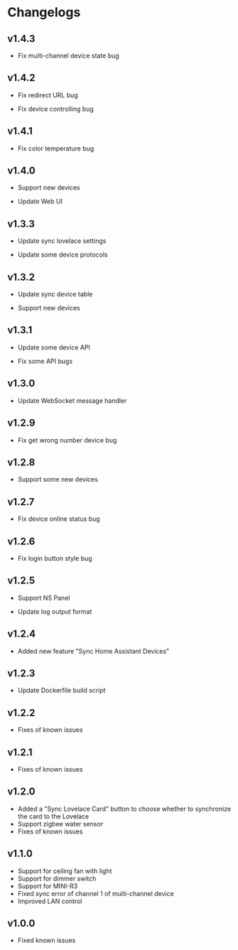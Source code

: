 # Changelogs

## v1.4.3

-   Fix multi-channel device state bug

## v1.4.2

-   Fix redirect URL bug

-   Fix device controlling bug

## v1.4.1

-   Fix color temperature bug

## v1.4.0

-   Support new devices

-   Update Web UI

## v1.3.3

-   Update sync lovelace settings

-   Update some device protocols

## v1.3.2

-   Update sync device table

-   Support new devices

## v1.3.1

-   Update some device API

-   Fix some API bugs

## v1.3.0

-   Update WebSocket message handler

## v1.2.9

-   Fix get wrong number device bug

## v1.2.8

-   Support some new devices

## v1.2.7

-   Fix device online status bug

## v1.2.6

-   Fix login button style bug

## v1.2.5

-   Support NS Panel

-   Update log output format

## v1.2.4

-   Added new feature "Sync Home Assistant Devices"

## v1.2.3

-   Update Dockerfile build script

## v1.2.2

-   Fixes of known issues

## v1.2.1

-   Fixes of known issues

## v1.2.0

-   Added a "Sync Lovelace Card" button to choose whether to synchronize the  card to the Lovelace
-   Support zigbee water sensor
-   Fixes of known issues

## v1.1.0

-   Support for ceiling fan with light
-   Support for dimmer switch
-   Support for MINI-R3
-   Fixed sync error of channel 1 of multi-channel device
-   Improved LAN control

## v1.0.0

-   Fixed known issues
